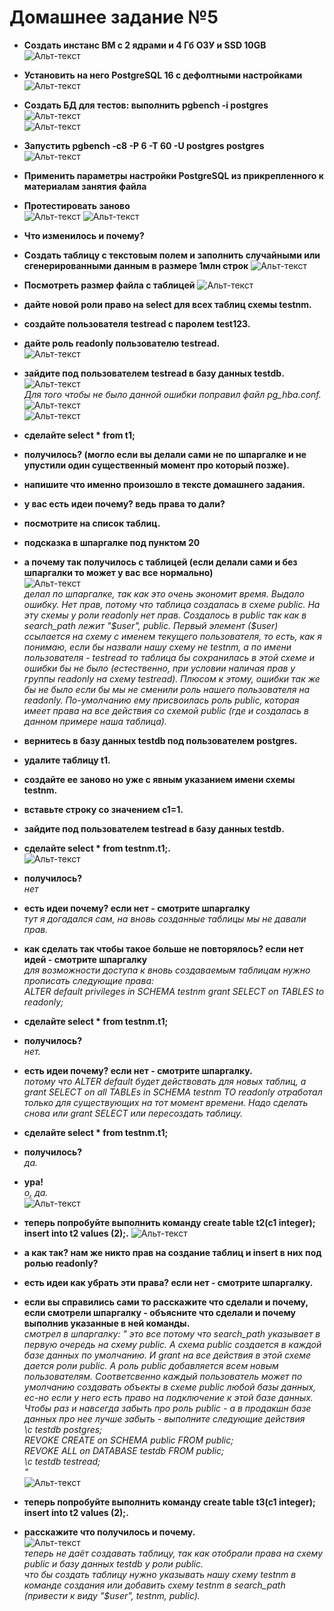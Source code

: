 
# Домашнее задание №5


* **Создать инстанс ВМ с 2 ядрами и 4 Гб ОЗУ и SSD 10GB**  
![Альт-текст](Images/HW5/01.png)  

* **Установить на него PostgreSQL 16 с дефолтными настройками**  
![Альт-текст](Images/HW5/02.png)  

* **Создать БД для тестов: выполнить pgbench -i postgres**  
![Альт-текст](Images/HW5/03.png)  
![Альт-текст](Images/HW5/04.png)  

* **Запустить pgbench -c8 -P 6 -T 60 -U postgres postgres**  
![Альт-текст](Images/HW5/05.png)  

* **Применить параметры настройки PostgreSQL из прикрепленного к материалам занятия файла**  
* **Протестировать заново**  
![Альт-текст](Images/HW5/06.png)
![Альт-текст](Images/HW5/07.png)  

* **Что изменилось и почему?**


* **Создать таблицу с текстовым полем и заполнить случайными или сгенерированными данным в размере 1млн строк**
![Альт-текст](Images/HW5/08.png)  

* **Посмотреть размер файла с таблицей**
![Альт-текст](Images/HW5/09.png)  
  
* **дайте новой роли право на select для всех таблиц схемы testnm.**
* **создайте пользователя testread с паролем test123.**
* **дайте роль readonly пользователю testread.**  
![Альт-текст](Images/HW4/03.png)

* **зайдите под пользователем testread в базу данных testdb.**  
![Альт-текст](Images/HW4/04.png)  
_Для того чтобы не было данной ошибки поправил файл pg_hba.conf._  
![Альт-текст](Images/HW4/05.png)  
![Альт-текст](Images/HW4/06.png)

* **сделайте select * from t1;**  
* **получилось? (могло если вы делали сами не по шпаргалке и не упустили один существенный момент про который позже).**  
* **напишите что именно произошло в тексте домашнего задания.**  
* **у вас есть идеи почему? ведь права то дали?**  
* **посмотрите на список таблиц.**  
* **подсказка в шпаргалке под пунктом 20**  
* **а почему так получилось с таблицей (если делали сами и без шпаргалки то может у вас все нормально)**  
![Альт-текст](Images/HW4/07.png)  
_делал по шпаргалке, так как это очень экономит время. Выдало ошибку. Нет прав, потому что таблица создалась в схеме public. На эту схемы у роли readonly нет прав.
Создалось в public так как в search_path лежит "$user", public. Первый элемент ($user) ссылается на схему с именем текущего пользователя, то есть, как я понимаю, если бы назвали нашу схему не testnm, а по имени пользователя - testread то таблица бы сохранилась в этой схеме и ошибки бы не было (естественно, при условии наличая прав у группы readonly на схему testread). Плюсом к этому, ошибки так же бы не было если бы мы не сменили роль нашего пользователя на readonly. По-умолчанию ему присвоилась роль public, которая имеет права на все действия со схемой public (где и создалась в данном примере наша таблица)._




* **вернитесь в базу данных testdb под пользователем postgres.**  
* **удалите таблицу t1.**  
* **создайте ее заново но уже с явным указанием имени схемы testnm.**  
* **вставьте строку со значением c1=1.**  
* **зайдите под пользователем testread в базу данных testdb.**  
* **сделайте select * from testnm.t1;.**  
![Альт-текст](Images/HW4/08.png)  

* **получилось?**  
  _нет_  
* **есть идеи почему? если нет - смотрите шпаргалку**  
  _тут я догадался сам, на вновь созданные таблицы мы не давали прав._  
* **как сделать так чтобы такое больше не повторялось? если нет идей - смотрите шпаргалку**  
  _для возможности доступа к вновь создаваемым таблицам нужно прописать следующие права:  
  ALTER default privileges in SCHEMA testnm grant SELECT on TABLES to readonly;_  


* **сделайте select * from testnm.t1;**  
* **получилось?**  
  _нет._
* **есть идеи почему? если нет - смотрите шпаргалку.**  
  _потому что ALTER default будет действовать для новых таблиц, а grant SELECT on all TABLEs in SCHEMA testnm TO readonly отработал только для существующих на тот момент времени. Надо сделать снова или grant SELECT или пересоздать таблицу._
* **сделайте select * from testnm.t1;**
* **получилось?**  
  _да._
* **ура!**  
  _о, да._  
![Альт-текст](Images/HW4/09.png)  


* **теперь попробуйте выполнить команду create table t2(c1 integer); insert into t2 values (2);.**
![Альт-текст](Images/HW4/10.png)  

* **а как так? нам же никто прав на создание таблиц и insert в них под ролью readonly?**  
* **есть идеи как убрать эти права? если нет - смотрите шпаргалку.**  
* **если вы справились сами то расскажите что сделали и почему, если смотрели шпаргалку - объясните что сделали и почему выполнив указанные в ней команды.**  
  _смотрел в шпаргалку:
"
это все потому что search_path указывает в первую очередь на схему public. 
А схема public создается в каждой базе данных по умолчанию. 
И grant на все действия в этой схеме дается роли public. 
А роль public добавляется всем новым пользователям. 
Соответсвенно каждый пользователь может по умолчанию создавать объекты в схеме public любой базы данных, 
ес-но если у него есть право на подключение к этой базе данных. 
Чтобы раз и навсегда забыть про роль public - а в продакшн базе данных про нее лучше забыть - выполните следующие действия  
\c testdb postgres;  
REVOKE CREATE on SCHEMA public FROM public;  
REVOKE ALL on DATABASE testdb FROM public;  
\c testdb testread;  
"_  
![Альт-текст](Images/HW4/11.png)  


* **теперь попробуйте выполнить команду create table t3(c1 integer); insert into t2 values (2);.**  
* **расскажите что получилось и почему.**  
![Альт-текст](Images/HW4/12.png)  
  _теперь не даёт создавать таблицу, так как отобрали права на схему public и базу данных testdb у роли public.  
  что бы создать таблицу нужно указывать нашу схему testnm в команде создания или добавить схему testnm в search_path (привести к виду "$user", testnm, public)._  
  


